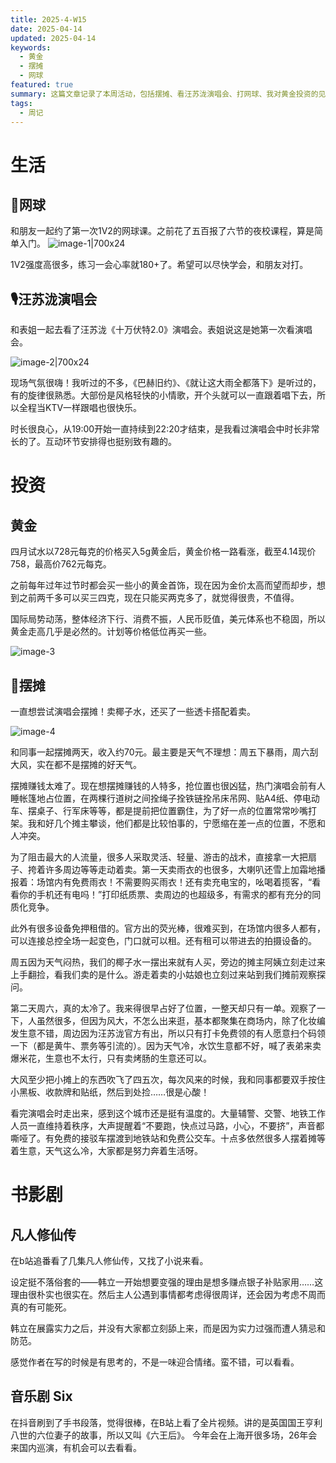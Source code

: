 ```yaml
---
title: 2025-4-W15
date: 2025-04-14
updated: 2025-04-14
keywords:
  - 黄金
  - 摆摊
  - 网球
featured: true
summary: 这篇文章记录了本周活动，包括摆摊、看汪苏泷演唱会、打网球、我对黄金投资的见解。
tags:
  - 周记
---
```


# 生活

## 🎾网球

和朋友一起约了第一次1V2的网球课。之前花了五百报了六节的夜校课程，算是简单入门。
![image-1|700x24](https://images.ygria.site/2025/04/3a47b2b97889c67be6e95b411a34ed48.webp)


1V2强度高很多，练习一会心率就180+了。希望可以尽快学会，和朋友对打。


## 🎙️汪苏泷演唱会

和表姐一起去看了汪苏泷《十万伏特2.0》演唱会。表姐说这是她第一次看演唱会。

![image-2|700x24](https://images.ygria.site/2025/04/053a7b2ba1edb4fa3ee8aca0589c594f.webp)

现场气氛很嗨！我听过的不多，《巴赫旧约》、《就让这大雨全都落下》是听过的，有的旋律很熟悉。大部份是风格轻快的小情歌，开个头就可以一直跟着唱下去，所以全程当KTV一样跟唱也很快乐。

时长很良心，从19:00开始一直持续到22:20才结束，是我看过演唱会中时长非常长的了。互动环节安排得也挺别致有趣的。


# 投资

## 黄金

四月试水以728元每克的价格买入5g黄金后，黄金价格一路看涨，截至4.14现价758，最高价762元每克。

之前每年过年过节时都会买一些小的黄金首饰，现在因为金价太高而望而却步，想到之前两千多可以买三四克，现在只能买两克多了，就觉得很贵，不值得。

国际局势动荡，整体经济下行、消费不振，人民币贬值，美元体系也不稳固，所以黄金走高几乎是必然的。计划等价格低位再买一些。

![image-3](https://images.ygria.site/2025/04/a7f3a3860bb2cf84531447512612a09a.webp)

## 💸摆摊

一直想尝试演唱会摆摊！卖椰子水，还买了一些透卡搭配着卖。

![image-4](https://images.ygria.site/2025/04/b32b3aee8e7af97c7aea9c2022d18167.webp)


和同事一起摆摊两天，收入约70元。最主要是天气不理想：周五下暴雨，周六刮大风，实在都不是摆摊的好天气。

摆摊赚钱太难了。现在想摆摊赚钱的人特多，抢位置也很凶猛，热门演唱会前有人睡帐篷地占位置，在两棵行道树之间拴绳子拴铁链拴吊床吊网、贴A4纸、停电动车、摆桌子、行军床等等，都是提前把位置霸住，为了好一点的位置常常吵嘴打架。我和好几个摊主攀谈，他们都是比较怕事的，宁愿缩在差一点的位置，不愿和人冲突。

为了阻击最大的人流量，很多人采取灵活、轻量、游击的战术，直接拿一大把扇子、挎着许多周边等等走动着卖。第一天卖雨衣的也很多，大喇叭还雪上加霜地播报着：场馆内有免费雨衣！不需要购买雨衣！还有卖充电宝的，吆喝着揽客，“看看你的手机还有电吗！”打印纸质票、卖周边的也超级多，有需求的都有充分的同质化竞争。

此外有很多设备免押租借的。官方出的荧光棒，很难买到，在场馆内很多人都有，可以连接总控全场一起变色，门口就可以租。还有租可以带进去的拍摄设备的。

周五因为天气闷热，我们的椰子水一摆出来就有人买，旁边的摊主阿姨立刻走过来上手翻捡，看我们卖的是什么。游走着卖的小姑娘也立刻过来站到我们摊前观察探问。

第二天周六，真的太冷了。我来得很早占好了位置，一整天却只有一单。观察了一下，人虽然很多，但因为风大，不怎么出来逛，基本都聚集在商场内，除了化妆编发生意不错，周边因为汪苏泷官方有出，所以只有打卡免费领的有人愿意扫个码领一下（都是黄牛、票务等引流的）。因为天气冷，水饮生意都不好，喊了表弟来卖爆米花，生意也不太行，只有卖烤肠的生意还可以。

大风至少把小摊上的东西吹飞了四五次，每次风来的时候，我和同事都要双手按住小黑板、收款牌和贴纸，然后到处捡……很是心酸！

看完演唱会时走出来，感到这个城市还是挺有温度的。大量辅警、交警、地铁工作人员一直维持着秩序，大声提醒着“不要跑，快点过马路，小心，不要挤”，声音都嘶哑了。有免费的接驳车摆渡到地铁站和免费公交车。十点多依然很多人摆着摊等着生意，天气这么冷，大家都是努力奔着生活呀。

# 书影剧

## 凡人修仙传

在b站追番看了几集凡人修仙传，又找了小说来看。

设定挺不落俗套的——韩立一开始想要变强的理由是想多赚点银子补贴家用……这理由很朴实也很实在。然后主人公遇到事情都考虑得很周详，还会因为考虑不周而真的有可能死。

韩立在展露实力之后，并没有大家都立刻舔上来，而是因为实力过强而遭人猜忌和防范。

感觉作者在写的时候是有思考的，不是一味迎合情绪。蛮不错，可以看看。



## 音乐剧 Six

在抖音刷到了手书段落，觉得很棒，在B站上看了全片视频。讲的是英国国王亨利八世的六位妻子的故事，所以又叫《六王后》。
今年会在上海开很多场，26年会来国内巡演，有机会可以去看看。